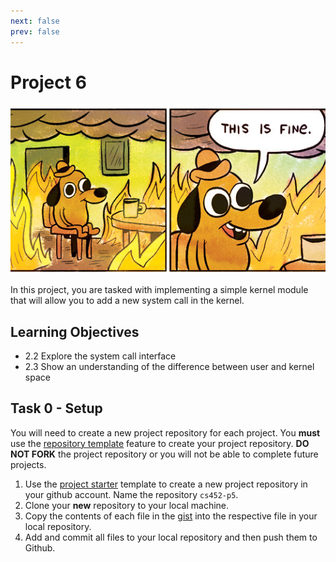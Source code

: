 ```yaml
---
next: false
prev: false
---
```

# Project 6

![This is fine](./images/p6-meme.jpg)

In this project, you are tasked with implementing a simple kernel module that
will allow you to add a new system call in the kernel.

## Learning Objectives

- 2.2 Explore the system call interface
- 2.3 Show an understanding of the difference between user and kernel space

## Task 0 - Setup

You will need to create a new project repository for each project. You **must**
use the [repository
template](https://docs.github.com/en/repositories/creating-and-managing-repositories/creating-a-repository-from-a-template#creating-a-repository-from-a-template)
feature to create your project repository. **DO NOT FORK** the project
repository or you will not be able to complete future projects.

1. Use the [project starter](https://github.com/shanep/cs452-project-starter)
   template to create a new project repository in your github account. Name the
   repository `cs452-p5`.
2. Clone your **new** repository to your local machine.
3. Copy the contents of each file in the
   [gist](https://gist.github.com/shanep/b6084d2be0adb6c0b8c4301843eb7b8c) into
   the respective file in your local repository.
4. Add and commit all files to your local repository and then push them to Github.
